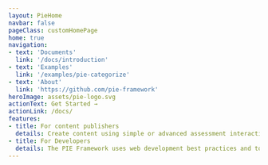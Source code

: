 ```yaml
---
layout: PieHome
navbar: false
pageClass: customHomePage
home: true
navigation:
- text: 'Documents'
  link: '/docs/introduction'
- text: 'Examples'
  link: '/examples/pie-categorize'
- text: 'About'
  link: 'https://github.com/pie-framework'
heroImage: assets/pie-logo.svg
actionText: Get Started →
actionLink: /docs/
features:
- title: For content publishers
  details: Create content using simple or advanced assessment interactions and distribute it to your customers with the confidence that your content will appear and function exactly as designed by your content authors.
- title: For Developers
  details: The PIE Framework uses web development best practices and tools to allow you to easily create re-usable question types with advanced UI and scoring behavior, and allows you to distribute these question types so they can be used on any system. You can use javascript frameworks, ES6 module loading and live reloading during development.
---
```

